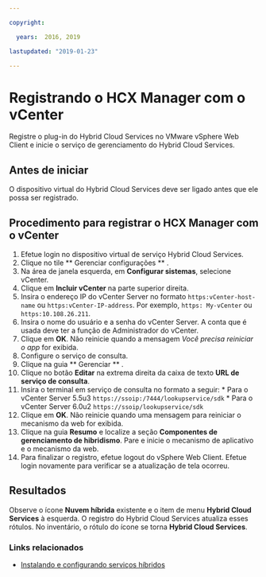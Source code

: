 ```yaml
---

copyright:

  years:  2016, 2019

lastupdated: "2019-01-23"

---
```

# Registrando o HCX Manager com o vCenter

Registre o plug-in do Hybrid Cloud Services no VMware vSphere Web Client e inicie o serviço de gerenciamento do Hybrid Cloud Services.

## Antes de iniciar

O dispositivo virtual do Hybrid Cloud Services deve ser ligado antes que ele possa ser registrado.

## Procedimento para registrar o HCX Manager com o vCenter

1. Efetue login no dispositivo virtual de serviço Hybrid Cloud Services.
2. Clique no tile  ** Gerenciar configurações ** .
  1. Na área de janela esquerda, em **Configurar sistemas**, selecione vCenter.
  2. Clique em **Incluir vCenter** na parte superior direita.
  3. Insira o endereço IP do vCenter Server no formato `https:vCenter-host-name` ou `https:vCenter-IP-address`. Por exemplo,  ` https: My-vCenter `  ou  ` https:10.108.26.211 `.
  4. Insira o nome do usuário e a senha do vCenter Server. A conta que é usada deve ter a função de Administrador do vCenter.
  5. Clique em **OK**. Não reinicie quando a mensagem _Você precisa reiniciar o app_ for exibida.
3. Configure o serviço de consulta.
  1. Clique na guia  ** Gerenciar ** .
  2. Clique no botão **Editar** na extrema direita da caixa de texto **URL de serviço de consulta**.
  3. Insira o terminal em serviço de consulta no formato a seguir:
    * Para o vCenter Server 5.5u3  ` https://ssoip:/7444/lookupservice/sdk `
    * Para o vCenter Server 6.0u2 `https://ssoip/lookupservice/sdk`
  4. Clique em **OK**. Não reinicie quando uma mensagem para reiniciar o mecanismo da web for exibida.
4. Clique na guia **Resumo** e localize a seção **Componentes de gerenciamento de hibridismo**. Pare e inicie o mecanismo de aplicativo e o mecanismo da web.
5. Para finalizar o registro, efetue logout do vSphere Web Client. Efetue login novamente para verificar se a atualização de tela ocorreu.

## Resultados

Observe o ícone **Nuvem híbrida** existente e o item de menu **Hybrid Cloud Services** à esquerda. O registro do Hybrid Cloud Services atualiza esses rótulos. No inventário, o rótulo do ícone se torna **Hybrid Cloud Services**.

### Links relacionados

* [Instalando e configurando serviços híbridos](/docs/services/vmwaresolutions/archiref/hcx-archi/hcx-archi-install-cfg-hybrid.html)
